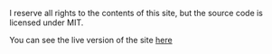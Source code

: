 I reserve all rights to the contents of this site, but the source code is
licensed under MIT.

You can see the live version of the site [here](https://www.youtube.com/watch?v=dQw4w9WgXcQ)
